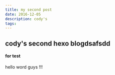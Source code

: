 ```yaml
---
title: my second post
date: 2016-12-05
description: cody's
tags:
---
```


## cody's second hexo blogdsafsdd

#### for test

hello word guys !!!
